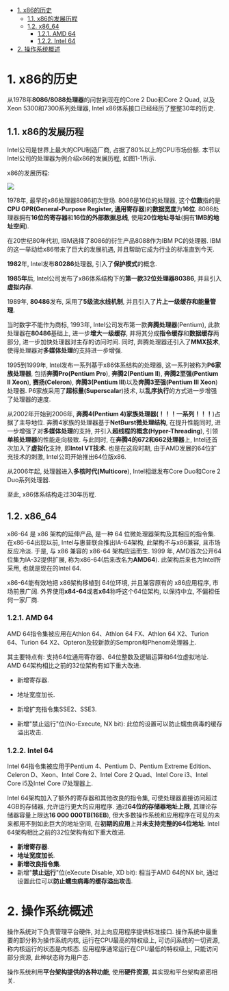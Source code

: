 
<!-- @import "[TOC]" {cmd="toc" depthFrom=1 depthTo=6 orderedList=false} -->

<!-- code_chunk_output -->

- [1. x86的历史](#1-x86的历史)
  - [1.1. x86的发展历程](#11-x86的发展历程)
  - [1.2. x86_64](#12-x86_64)
    - [1.2.1. AMD 64](#121-amd-64)
    - [1.2.2. Intel 64](#122-intel-64)
- [2. 操作系统概述](#2-操作系统概述)

<!-- /code_chunk_output -->

# 1. x86的历史

从1978年**8086/8088处理器**的问世到现在的Core 2 Duo和Core 2 Quad, 以及Xeon 5300和7300系列处理器, Intel x86体系接口已经经历了整整30年的历史.

## 1.1. x86的发展历程

Intel公司是世界上最大的CPU制造厂商, 占据了80%以上的CPU市场份额. 本节以Intel公司的处理器为例介绍x86的发展历程, 如图1-1所示.

x86的发展历程:

![](./images/2019-06-28-09-47-53.png)

1978年, 最早的x86处理器8086初次登场. 8086是16位的处理器, 这个**位数**指的是**CPU GPR(General\-Purpose Register, 通用寄存器**)的**数据宽度**为**16位**. 8086处理器拥有**16位的寄存器**和**16位的外部数据总线**, 使用**20位地址寻址**(拥有**1MB的地址空间**).

在20世纪80年代初, IBM选择了8086的衍生产品8088作为IBM PC的处理器. IBM的这一举动给x86带来了巨大的发展机遇, 并且帮助它成为行业的标准直到今天.

**1982**年, Intel发布**80286**处理器, 引入了**保护模式**的概念.

**1985年**后, Intel公司发布了x86体系结构下的**第一款32位处理器80386**, 并且引入**虚拟内存**.

1989年, **80486**发布, 采用了**5级流水线机制**, 并且引入了**片上一级缓存和能量管理**.

当时数字不能作为商标, 1993年, Intel公司发布第一款**奔腾处理器**(Pentium), 此款处理器在**80486**基础上, 进一步**增大一级缓存**, 并将其分成**指令缓存**和**数据缓存**两部分, 进一步加快处理器对主存的访问时间. 同时, 奔腾处理器还引入了**MMX技术**, 使得处理器对**多媒体处理**的支持进一步增强.

1995到1999年, Intel发布一系列基于x86体系结构的处理器, 这一系列被称为**P6家族处理器**, 包括**奔腾Pro(Pentium Pro**), **奔腾2(Pentium Ⅱ**), **奔腾2至强(Pentium Ⅱ Xeon**), **赛扬(Celeron**), **奔腾3(Pentium Ⅲ**)以及**奔腾3至强(Pentium Ⅲ Xeon**)处理器. P6家族采用了**超标量(Superscalar**)技术, 以**乱序执行**的方式进一步增强了处理器的速度.

从2002年开始到2006年, **奔腾4(Pentium 4)家族处理器(！！！一系列！！！**)占据了主导地位. 奔腾4家族的处理器基于**NetBurst微处理结构**, 在提升性能同时, 进一步增强了对**多媒体处理**的支持, 并引入**超线程的概念(Hyper\-Threading**), 引领**单核处理器**的性能走向极致. 与此同时, 在**奔腾4的672和662处理器**上,  Intel还首次加入了**虚拟化**支持, 即**Intel VT技术**. 也是在这段时期, 由于AMD发展的64位扩充技术的刺激, Intel公司开始推出64位版x86.

从2006年起, 处理器进入**多核时代(Multicore**), Intel相继发布Core Duo和Core 2 Duo系列处理器.

至此, x86体系结构走过30年历程.

## 1.2. x86_64

x86\-64 是 x86 架构的延伸产品, 是一种 64 位微处理器架构及其相应的指令集.
在x86\-64出现以前, Intel与惠普联合推出IA\-64架构, 此架构不与x86兼容, 且市场反应冷淡. 于是, 与 x86 兼容的 x86\-64 架构应运而生. 1999 年,  AMD首次公开64位集为IA\-32提供扩展, 称为x86\-64(后来改名为**AMD64**). 此架构后来也为Intel所采用, 也就是现在的Intel 64.

x86\-64能有效地把 x86架构移植到 64位环境, 并且兼容原有的 x86应用程序, 市场前景广阔. 外界使用**x84\-64**或者**x64**称呼这个64位架构, 以保持中立, 不偏袒任何一家厂商.

### 1.2.1. AMD 64

AMD 64指令集被应用在Athlon 64、Athlon 64 FX、Athlon 64 X2、Turion 64、Turion 64 X2、Opteron及较新款的Sempron和Phenom处理器上.

其主要特点有: 支持64位通用寄存器、64位整数及逻辑运算和64位虚拟地址. AMD 64架构相比之前的32位架构有如下重大改进.

- 新增寄存器.

- 地址宽度加长.

- 新增扩充指令集SSE2、SSE3.

- 新增"禁止运行"位(No\-Execute, NX bit): 此位的设置可以防止蠕虫病毒的缓存溢出攻击.

### 1.2.2. Intel 64

Intel 64指令集被应用于Pentium 4、Pentium D、Pentium Extreme Edition、Celeron D、Xeon、Intel Core 2、Intel Core 2 Quad、Intel Core i3、Intel Core i5及Intel Core i7处理器上.

Intel 64架构加入了额外的寄存器和其他改良的指令集, 可使处理器直接访问超过4GB的存储器, 允许运行更大的应用程序. 通过**64位的存储器地址上限**, 其理论存储器容量上限达**16 000 000TB(16EB**), 但大多数操作系统和应用程序在可见的未来都用不到如此巨大的地址空间, 在**初期的应用**上并**未支持完整的64位地址**. Intel 64架构相比之前的32位架构有如下重大改进.

- **新增寄存器**.
- **地址宽度加长**.
- **新增改良指令集**.
- 新增"**禁止运行**"位(eXecute Disable, XD bit): 相当于AMD 64的NX bit, 通过设置此位可以**防止蠕虫病毒的缓存溢出攻击**.

# 2. 操作系统概述

操作系统对下负责管理平台硬件, 对上向应用程序提供标准接口. 操作系统中最重要的部分称为操作系统内核, 运行在CPU最高的特权级上, 可访问系统的一切资源, 称内核运行的状态是内核态. 应用程序通常运行在CPU最低的特权级上, 只能访问部分资源, 此种状态称为用户态.

操作系统利用**平台架构提供的各种功能**, 使用**硬件资源**, 其实现和平台架构紧密相关.